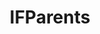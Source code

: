 ---
title: IFParents
crosslinks:
- infertility
- JUSTNOMIL
- Parenting
- pics
- SecondaryInfertility
- parentsofmultiples
---